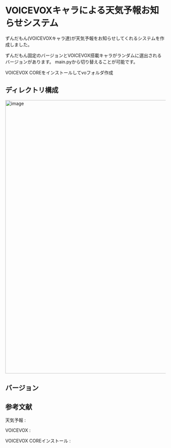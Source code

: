 # VOICEVOXキャラによる天気予報お知らせシステム

ずんだもん(VOICEVOXキャラ達)が天気予報をお知らせしてくれるシステムを作成しました。

ずんだもん固定のバージョンとVOICEVOX搭載キャラがランダムに選出されるバージョンがあります。
main.pyから切り替えることが可能です。

VOICEVOX COREをインストールしてvoフォルダ作成

## ディレクトリ構成

<img width="859" alt="image" src="https://user-images.githubusercontent.com/86472676/234162542-f5bd3fbc-0099-437f-9381-37343e6dc49f.png">

## バージョン


## 参考文献

天気予報 : 

VOICEVOX : 

VOICEVOX COREインストール : 